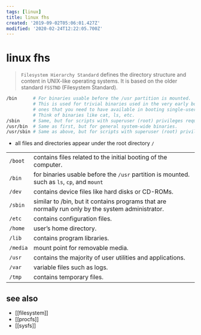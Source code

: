```yaml
---
tags: [linux]
title: linux fhs
created: '2019-09-02T05:06:01.427Z'
modified: '2020-02-24T12:22:05.700Z'
---
```


# linux fhs

> `Filesystem Hierarchy Standard` defines the directory structure and content in UNIX-like operating systems. It is based on the older standard `FSSTND` (Filesystem Standard).

```sh
/bin      # For binaries usable before the /usr partition is mounted.
          # This is used for trivial binaries used in the very early boot stage or
          # ones that you need to have available in booting single-user mode.
          # Think of binaries like cat, ls, etc.
/sbin     # Same, but for scripts with superuser (root) privileges required.
/usr/bin  # Same as first, but for general system-wide binaries.
/usr/sbin # Same as above, but for scripts with superuser (root) privileges required.
```

- all files and directories appear under the root directory `/`

| | |
|--  |-- |
| `/boot` | contains files related to the initial booting of the computer. |
| `/bin` | for binaries usable before the `/usr` partition is mounted. such as `ls`, `cp`, and `mount` |
| `/dev` | contains device files like hard disks or CD-ROMs. |
| `/sbin` | similar to /bin, but it contains programs that are normally run only by the system administrator. |
| `/etc` | contains configuration files. |
| `/home` | user’s home directory. |
| `/lib` | contains program libraries. |
| `/media` | mount point for removable media. |
| `/usr` | contains the majority of user utilities and applications. |
| `/var` | variable files such as logs. |
| `/tmp` | contains temporary files. |

## see also
- [[filesystem]]
- [[procfs]]
- [[sysfs]]
